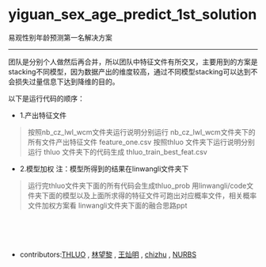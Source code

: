 # yiguan_sex_age_predict_1st_solution
易观性别年龄预测第一名解决方案

--------

团队是分别个人做然后再合并，所以团队中特征文件有所交叉，主要用到的方案是stacking不同模型，因为数据产出的维度较高，通过不同模型stacking可以达到不会损失过量信息下达到降维的目的。

以下是运行代码的顺序：

* 1.产出特征文件 

> 按照nb_cz_lwl_wcm文件夹运行说明分别运行 nb_cz_lwl_wcm文件夹下的所有文件产出特征文件 feature_one.csv
> 按照thluo 文件夹下运行说明分别运行 thluo 文件夹下的代码生成 thluo_train_best_feat.csv

* 2.模型加权
注：模型所得到的结果在linwangli文件夹下

> 运行完thluo文件夹下面的所有代码会生成thluo_prob
> 用linwangli/code文件夹下面的模型以及上面所求得的特征文件可跑出对应概率文件，相关概率文件加权方案看 linwangli文件夹下面的融合思路ppt


<br><br><br>



* contributors:[THLUO](https://thluo) , [林望黎](https://lwl) , [王灿明](https://wcm) , [chizhu](https://github.com/chizhu) , [NURBS](github.com/NURBS)






